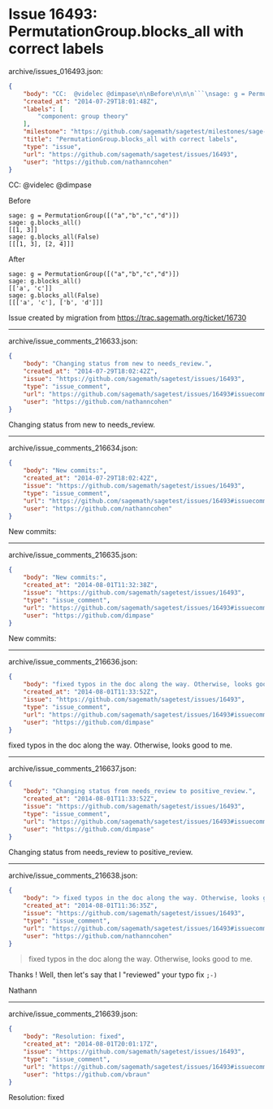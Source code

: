 # Issue 16493: PermutationGroup.blocks_all with correct labels

archive/issues_016493.json:
```json
{
    "body": "CC:  @videlec @dimpase\n\nBefore\n\n\n```\nsage: g = PermutationGroup([(\"a\",\"b\",\"c\",\"d\")])\nsage: g.blocks_all()\n[[1, 3]]\nsage: g.blocks_all(False)\n[[[1, 3], [2, 4]]]\n```\n\n\nAfter\n\n\n```\nsage: g = PermutationGroup([(\"a\",\"b\",\"c\",\"d\")])\nsage: g.blocks_all()\n[['a', 'c']]\nsage: g.blocks_all(False)\n[[['a', 'c'], ['b', 'd']]]  \n```\n\n\nIssue created by migration from https://trac.sagemath.org/ticket/16730\n\n",
    "created_at": "2014-07-29T18:01:48Z",
    "labels": [
        "component: group theory"
    ],
    "milestone": "https://github.com/sagemath/sagetest/milestones/sage-6.3",
    "title": "PermutationGroup.blocks_all with correct labels",
    "type": "issue",
    "url": "https://github.com/sagemath/sagetest/issues/16493",
    "user": "https://github.com/nathanncohen"
}
```
CC:  @videlec @dimpase

Before


```
sage: g = PermutationGroup([("a","b","c","d")])
sage: g.blocks_all()
[[1, 3]]
sage: g.blocks_all(False)
[[[1, 3], [2, 4]]]
```


After


```
sage: g = PermutationGroup([("a","b","c","d")])
sage: g.blocks_all()
[['a', 'c']]
sage: g.blocks_all(False)
[[['a', 'c'], ['b', 'd']]]  
```


Issue created by migration from https://trac.sagemath.org/ticket/16730





---

archive/issue_comments_216633.json:
```json
{
    "body": "Changing status from new to needs_review.",
    "created_at": "2014-07-29T18:02:42Z",
    "issue": "https://github.com/sagemath/sagetest/issues/16493",
    "type": "issue_comment",
    "url": "https://github.com/sagemath/sagetest/issues/16493#issuecomment-216633",
    "user": "https://github.com/nathanncohen"
}
```

Changing status from new to needs_review.



---

archive/issue_comments_216634.json:
```json
{
    "body": "New commits:",
    "created_at": "2014-07-29T18:02:42Z",
    "issue": "https://github.com/sagemath/sagetest/issues/16493",
    "type": "issue_comment",
    "url": "https://github.com/sagemath/sagetest/issues/16493#issuecomment-216634",
    "user": "https://github.com/nathanncohen"
}
```

New commits:



---

archive/issue_comments_216635.json:
```json
{
    "body": "New commits:",
    "created_at": "2014-08-01T11:32:38Z",
    "issue": "https://github.com/sagemath/sagetest/issues/16493",
    "type": "issue_comment",
    "url": "https://github.com/sagemath/sagetest/issues/16493#issuecomment-216635",
    "user": "https://github.com/dimpase"
}
```

New commits:



---

archive/issue_comments_216636.json:
```json
{
    "body": "fixed typos in the doc along the way. Otherwise, looks good to me.",
    "created_at": "2014-08-01T11:33:52Z",
    "issue": "https://github.com/sagemath/sagetest/issues/16493",
    "type": "issue_comment",
    "url": "https://github.com/sagemath/sagetest/issues/16493#issuecomment-216636",
    "user": "https://github.com/dimpase"
}
```

fixed typos in the doc along the way. Otherwise, looks good to me.



---

archive/issue_comments_216637.json:
```json
{
    "body": "Changing status from needs_review to positive_review.",
    "created_at": "2014-08-01T11:33:52Z",
    "issue": "https://github.com/sagemath/sagetest/issues/16493",
    "type": "issue_comment",
    "url": "https://github.com/sagemath/sagetest/issues/16493#issuecomment-216637",
    "user": "https://github.com/dimpase"
}
```

Changing status from needs_review to positive_review.



---

archive/issue_comments_216638.json:
```json
{
    "body": "> fixed typos in the doc along the way. Otherwise, looks good to me.\n\nThanks ! Well, then let's say that I \"reviewed\" your typo fix `;-)`\n\nNathann",
    "created_at": "2014-08-01T11:36:35Z",
    "issue": "https://github.com/sagemath/sagetest/issues/16493",
    "type": "issue_comment",
    "url": "https://github.com/sagemath/sagetest/issues/16493#issuecomment-216638",
    "user": "https://github.com/nathanncohen"
}
```

> fixed typos in the doc along the way. Otherwise, looks good to me.

Thanks ! Well, then let's say that I "reviewed" your typo fix `;-)`

Nathann



---

archive/issue_comments_216639.json:
```json
{
    "body": "Resolution: fixed",
    "created_at": "2014-08-01T20:01:17Z",
    "issue": "https://github.com/sagemath/sagetest/issues/16493",
    "type": "issue_comment",
    "url": "https://github.com/sagemath/sagetest/issues/16493#issuecomment-216639",
    "user": "https://github.com/vbraun"
}
```

Resolution: fixed
